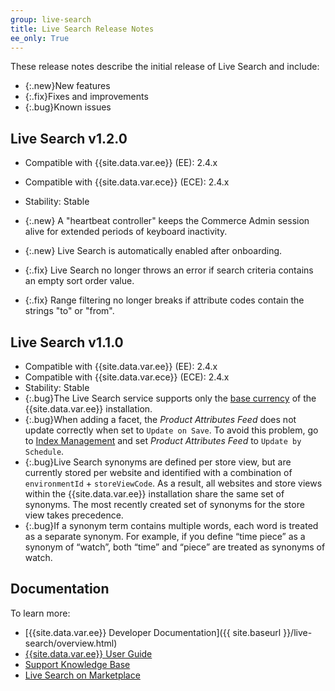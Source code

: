 ```yaml
---
group: live-search
title: Live Search Release Notes
ee_only: True
---
```


These release notes describe the initial release of Live Search and include:

-  {:.new}New features
-  {:.fix}Fixes and improvements
-  {:.bug}Known issues

## Live Search v1.2.0

-  Compatible with {{site.data.var.ee}} (EE): 2.4.x
-  Compatible with {{site.data.var.ece}} (ECE): 2.4.x
-  Stability: Stable

-  {:.new} A "heartbeat controller" keeps the Commerce Admin session alive for extended periods of keyboard inactivity.
-  {:.new} Live Search is automatically enabled after onboarding.
-  {:.fix} Live Search no longer throws an error if search criteria contains an empty sort order value.
-  {:.fix} Range filtering no longer breaks if attribute codes contain the strings "to" or "from".

## Live Search v1.1.0

-  Compatible with {{site.data.var.ee}} (EE): 2.4.x
-  Compatible with {{site.data.var.ece}} (ECE): 2.4.x
-  Stability: Stable
-  {:.bug}The Live Search service supports only the [base currency](https://docs.magento.com/user-guide/stores/currency-configuration.html) of the {{site.data.var.ee}} installation.
-  {:.bug}When adding a facet, the _Product Attributes Feed_ does not update correctly when set to `Update on Save`. To avoid this problem, go to [Index Management](https://docs.magento.com/user-guide/system/index-management.html) and set _Product Attributes Feed_ to `Update by Schedule`.
-  {:.bug}Live Search synonyms are defined per store view, but are currently stored per website and identified with a combination of `environmentId` + `storeViewCode`. As a result, all websites and store views within the {{site.data.var.ee}} installation share the same set of synonyms. The most recently created set of synonyms for the store view takes precedence.
-  {:.bug}If a synonym term contains multiple words, each word is treated as a separate synonym. For example, if you define “time piece” as a synonym of “watch”, both “time” and “piece” are treated as synonyms of watch.

## Documentation

To learn more:

-  [{{site.data.var.ee}} Developer Documentation]({{ site.baseurl }}/live-search/overview.html)
-  [{{site.data.var.ee}} User Guide](https://docs.magento.com/user-guide/live-search/overview.html)
-  [Support Knowledge Base](https://support.magento.com/hc/en-us)
-  [Live Search on Marketplace](https://marketplace.magento.com/magento-live-search.html)
